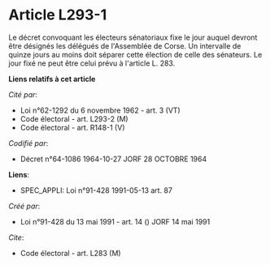 # Article L293-1

Le décret convoquant les électeurs sénatoriaux fixe le jour auquel devront être désignés les délégués de l'Assemblée de
Corse. Un intervalle de quinze jours au moins doit séparer cette élection de celle des sénateurs. Le jour fixé ne peut être
celui prévu à l'article L. 283.

**Liens relatifs à cet article**

_Cité par_:

  - Loi n°62-1292 du 6 novembre 1962 - art. 3 (VT)
  - Code électoral - art. L293-2 (M)
  - Code électoral - art. R148-1 (V)

_Codifié par_:

  - Décret n°64-1086 1964-10-27 JORF 28 OCTOBRE 1964

**Liens**:

  - SPEC_APPLI: Loi n°91-428 1991-05-13 art. 87

_Créé par_:

  - Loi n°91-428 du 13 mai 1991 - art. 14 () JORF 14 mai 1991

_Cite_:

  - Code électoral - art. L283 (M)
